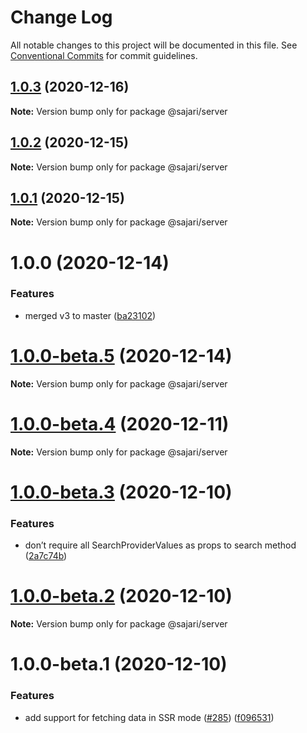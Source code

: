# Change Log

All notable changes to this project will be documented in this file.
See [Conventional Commits](https://conventionalcommits.org) for commit guidelines.

## [1.0.3](https://github.com/sajari/sdk-react/compare/@sajari/server@1.0.2...@sajari/server@1.0.3) (2020-12-16)

**Note:** Version bump only for package @sajari/server

## [1.0.2](https://github.com/sajari/sdk-react/compare/@sajari/server@1.0.1...@sajari/server@1.0.2) (2020-12-15)

**Note:** Version bump only for package @sajari/server

## [1.0.1](https://github.com/sajari/sdk-react/compare/@sajari/server@1.0.0...@sajari/server@1.0.1) (2020-12-15)

**Note:** Version bump only for package @sajari/server

# 1.0.0 (2020-12-14)

### Features

- merged v3 to master ([ba23102](https://github.com/sajari/sdk-react/commit/ba231022d78013689f69767e87b152d55ece1d6a))

# [1.0.0-beta.5](https://github.com/sajari/sdk-react/compare/@sajari/server@1.0.0-beta.4...@sajari/server@1.0.0-beta.5) (2020-12-14)

**Note:** Version bump only for package @sajari/server

# [1.0.0-beta.4](https://github.com/sajari/sdk-react/compare/@sajari/server@1.0.0-beta.3...@sajari/server@1.0.0-beta.4) (2020-12-11)

**Note:** Version bump only for package @sajari/server

# [1.0.0-beta.3](https://github.com/sajari/sdk-react/compare/@sajari/server@1.0.0-beta.2...@sajari/server@1.0.0-beta.3) (2020-12-10)

### Features

- don’t require all SearchProviderValues as props to search method ([2a7c74b](https://github.com/sajari/sdk-react/commit/2a7c74b81b92f40907646e4205d1c51e8db363a5))

# [1.0.0-beta.2](https://github.com/sajari/sdk-react/compare/@sajari/server@1.0.0-beta.1...@sajari/server@1.0.0-beta.2) (2020-12-10)

**Note:** Version bump only for package @sajari/server

# 1.0.0-beta.1 (2020-12-10)

### Features

- add support for fetching data in SSR mode ([#285](https://github.com/sajari/sdk-react/issues/285)) ([f096531](https://github.com/sajari/sdk-react/commit/f09653138017c855e83850807c2fab376a5f8842))
